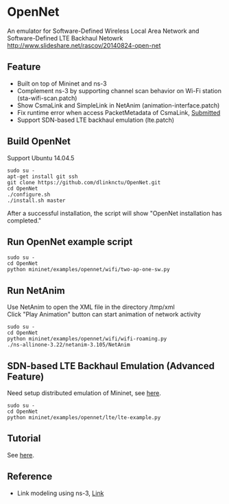 OpenNet
=======
An emulator for Software-Defined Wireless Local Area Network and Software-Defined LTE Backhaul Netowrk  
http://www.slideshare.net/rascov/20140824-open-net  

Feature
-------
* Built on top of Mininet and ns-3
* Complement ns-3 by supporting channel scan behavior on Wi-Fi station (sta-wifi-scan.patch)
* Show CsmaLink and SimpleLink in NetAnim (animation-interface.patch)
* Fix runtime error when access PacketMetadata of CsmaLink, [Submitted](https://www.nsnam.org/bugzilla/show_bug.cgi?id=1787)
* Support SDN-based LTE backhaul emulation (lte.patch)

Build OpenNet
-------------
Support Ubuntu 14.04.5  

```shell
sudo su -
apt-get install git ssh
git clone https://github.com/dlinknctu/OpenNet.git
cd OpenNet
./configure.sh
./install.sh master
```

After a successful installation, the script will show "OpenNet installation has completed."  

Run OpenNet example script
--------------------------

```shell
sudo su -
cd OpenNet
python mininet/examples/opennet/wifi/two-ap-one-sw.py
```

Run NetAnim
-----------
Use NetAnim to open the XML file in the directory /tmp/xml  
Click "Play Animation" button can start animation of network activity  

```shell
sudo su -
cd OpenNet
python mininet/examples/opennet/wifi/wifi-roaming.py
./ns-allinone-3.22/netanim-3.105/NetAnim
```

SDN-based LTE Backhaul Emulation (Advanced Feature)
---------------------------------------------------
Need setup distributed emulation of Mininet, see [here](https://github.com/dlinknctu/OpenNet/blob/master/doc/TUTORIAL.md#distributed-emulation-of-mininet).

```shell
sudo su -
cd OpenNet
python mininet/examples/opennet/lte/lte-example.py
```

Tutorial
--------
See [here](https://github.com/dlinknctu/OpenNet/blob/master/doc/TUTORIAL.md).

Reference
---------
* Link modeling using ns-3, [Link](https://github.com/mininet/mininet/wiki/Link-modeling-using-ns-3 "Link modeling using ns-3")

